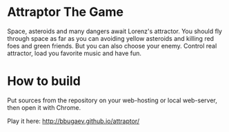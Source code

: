 Attraptor The Game
=========
Space, asteroids and many dangers await Lorenz's attractor. You should fly through space as far as you can avoiding yellow asteroids and killing red foes and green friends. But you can also choose your enemy. Control real attractor, load you favorite music and have fun.

How to build
============
Put sources from the repository on your web-hosting or local web-server, then open it with Chrome.

Play it here: http://bbugaev.github.io/attraptor/
